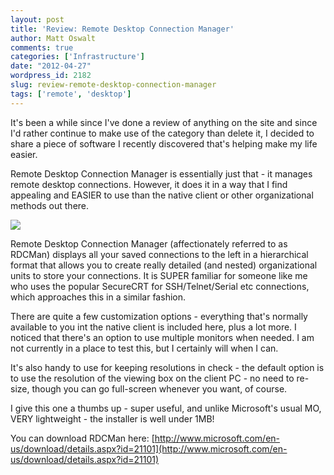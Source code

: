 ```yaml
---
layout: post
title: 'Review: Remote Desktop Connection Manager'
author: Matt Oswalt
comments: true
categories: ['Infrastructure']
date: "2012-04-27"
wordpress_id: 2182
slug: review-remote-desktop-connection-manager
tags: ['remote', 'desktop']
---
```



It's been a while since I've done a review of anything on the site and since I'd rather continue to make use of the category than delete it, I decided to share a piece of software I recently discovered that's helping make my life easier.

Remote Desktop Connection Manager is essentially just that - it manages remote desktop connections. However, it does it in a way that I find appealing and EASIER to use than the native client or other organizational methods out there.

[![](http://blogs.technet.com/themes/exchange/images/455116_RDCMan-2.png)](http://blogs.technet.com/themes/exchange/images/455116_RDCMan-2.png)

Remote Desktop Connection Manager (affectionately referred to as RDCMan) displays all your saved connections to the left in a hierarchical format that allows you to create really detailed (and nested) organizational units to store your connections. It is SUPER familiar for someone like me who uses the popular SecureCRT for SSH/Telnet/Serial etc connections, which approaches this in a similar fashion.

There are quite a few customization options - everything that's normally available to you int the native client is included here, plus a lot more. I noticed that there's an option to use multiple monitors when needed. I am not currently in a place to test this, but I certainly will when I can.

It's also handy to use for keeping resolutions in check - the default option is to use the resolution of the viewing box on the client PC - no need to re-size, though you can go full-screen whenever you want, of course.

I give this one a thumbs up - super useful, and unlike Microsoft's usual MO, VERY lightweight - the installer is well under 1MB!

You can download RDCMan here:
[http://www.microsoft.com/en-us/download/details.aspx?id=21101](http://www.microsoft.com/en-us/download/details.aspx?id=21101)
